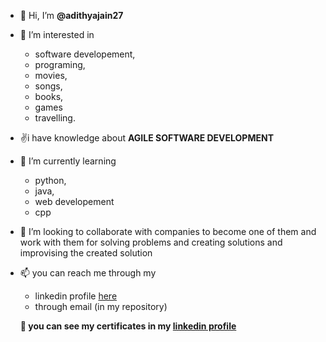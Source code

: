 - 👋 Hi, I’m **@adithyajain27**
- 👀 I’m interested in
  * software developement,
  * programing,
  * movies,
  * songs,
  * books,
  * games
  * travelling.
    
- ✌️i have knowledge about **AGILE SOFTWARE DEVELOPMENT**  
   
    
- 🌱 I’m currently learning
  * python,
  * java,
  * web developement
  * cpp

    
- 💞️ I’m looking to
     collaborate with companies to become one of them and work with them for solving problems and creating solutions and improvising the created solution

  
- 📫 you can reach me through my
  * linkedin profile [here](https://linkedin.com/in/adithya-jain-m-s)
  * through email (in my repository)
  
  
  **👀 you can see my certificates in my [linkedin profile](https://linkedin.com/in/adithya-jain-m-s)**
 
    

<!---
adithyajain27/adithyajain27 is a ✨ special ✨ repository because its `README.md` (this file) appears on your GitHub profile.
You can click the Preview link to take a look at your changes.
--->
